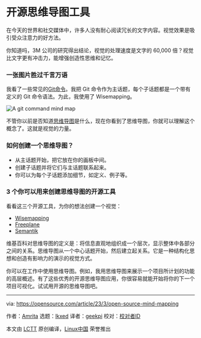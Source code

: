 [#]: subject: "Open source tools for mind mapping"
[#]: via: "https://opensource.com/article/23/3/open-source-mind-mapping"
[#]: author: "Amrita https://opensource.com/users/amrita42"
[#]: collector: "lkxed"
[#]: translator: "geekpi"
[#]: reviewer: " "
[#]: publisher: " "
[#]: url: " "

开源思维导图工具
======

在今天的世界和社交媒体中，许多人没有耐心阅读冗长的文字内容。视觉效果是吸引受众注意力的好方法。

你知道吗，3M 公司的研究得出结论，视觉的处理速度是文字的 60,000 倍？视觉比文字更有冲击力，能增强创造性思维和记忆。

### 一张图片胜过千言万语

我看了一些常见的[Git命令][1]。我把 Git 命令作为主话题，每个子话题都是一个带有定义的 Git 命令语法。为此，我使用了 Wisemapping。

![A git command mind map][2]

不管你以前是否知道[思维导图][3]是什么，现在你看到了思维导图，你就可以理解这个概念了。这就是视觉的力量。

### 如何创建一个思维导图？

- 从主话题开始，把它放在你的画板中间。
- 创建子话题并将它们与主话题联系起来。
- 你可以为每个子话题添加细节，如定义、例子等。

### 3 个你可以用来创建思维导图的开源工具

看看这三个开源工具，为你的想法创建一个视觉：

- [Wisemapping][4]
- [Freeplane][5]
- [Semantik][6]

维基百科对思维导图的定义是：将信息直观地组织成一个层次，显示整体中各部分之间的关系。思维导图从一个中心话题开始，然后建立起关系。它是一种结构化思想和创造有影响力的演示的视觉方式。

你可以在工作中使用思维导图。例如，我用思维导图来展示一个项目所计划的功能的高层概述。有了这些优秀的开源思维导图应用，你很容易就能开始将你的下一个项目可视化。试试用开源的思维导图吧。

--------------------------------------------------------------------------------

via: https://opensource.com/article/23/3/open-source-mind-mapping

作者：[Amrita][a]
选题：[lkxed][b]
译者：[geekpi](https://github.com/geekpi)
校对：[校对者ID](https://github.com/校对者ID)

本文由 [LCTT](https://github.com/LCTT/TranslateProject) 原创编译，[Linux中国](https://linux.cn/) 荣誉推出

[a]: https://opensource.com/users/amrita42
[b]: https://github.com/lkxed/
[1]: https://opensource.com/downloads/cheat-sheet-git
[2]: https://opensource.com/sites/default/files/2023-03/mindmap.jpg
[3]: https://opensource.com/article/21/12/open-source-mind-mapping-drawio
[4]: https://www.wisemapping.com/
[5]: https://opensource.com/article/19/1/productivity-tool-freeplane
[6]: https://waf.io/semantik.html